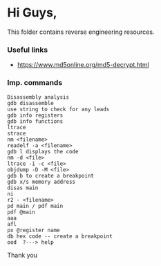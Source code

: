 # Hi Guys,

This folder contains reverse engineering resources.

### Useful links

- https://www.md5online.org/md5-decrypt.html

### Imp. commands

`Disassembly analysis`  
`gdb disassemble`  
`use string to check for any leads`  
`gdb info registers`  
`gdb info functions`  
`ltrace`  
`strace`  
`nm <filename>`  
`readelf -a <filename>`  
`gdb l displays the code`  
`nm -d <file>`  
`ltrace -i -c <file>`  
`objdump -D -M <file>`  
`gdb b to create a breakpoint`  
`gdb x/s memory address`  
`disas main`     
`ni`  
`r2 - <filename>`  
`pd main / pdf main`  
`pdf @main`  
`aaa`  
`afl`  
`px @register name`  
`db hex code -- create a breakpoint`  
`ood  ?---> help`  
  
  
Thank you
